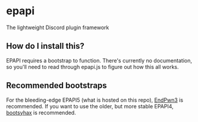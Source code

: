 # epapi
The lightweight Discord plugin framework

## How do I install this?
EPAPI requires a bootstrap to function. There's currently no documentation, so you'll need to read through epapi.js to figure out how this all works.

## Recommended bootstraps
For the bleeding-edge EPAPI5 (what is hosted on this repo), [EndPwn3](https://endpwn.github.io/endpwn3/) is recommended.
If you want to use the older, but more stable EPAPI4, [bootsyhax](http://super.fuck.world/) is recommended.